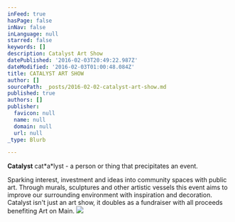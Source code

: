 ```yaml
---
inFeed: true
hasPage: false
inNav: false
inLanguage: null
starred: false
keywords: []
description: Catalyst Art Show
datePublished: '2016-02-03T20:49:22.987Z'
dateModified: '2016-02-03T01:00:48.084Z'
title: CATALYST ART SHOW
author: []
sourcePath: _posts/2016-02-02-catalyst-art-show.md
published: true
authors: []
publisher:
  favicon: null
  name: null
  domain: null
  url: null
_type: Blurb

---
```

**Catalyst** cat\*a\*lyst - a person or thing that precipitates an event.

Sparking interest, investment and ideas into community spaces with public art. Through murals, sculptures and other artistic vessels this event aims to improve our surrounding environment with inspiration and decoration. Catalyst isn't just an art show, it doubles as a fundraiser with all proceeds benefiting Art on Main.
![](https://the-grid-user-content.s3-us-west-2.amazonaws.com/7725eb95-2d24-4d7d-a23b-f6a763aaed4d.jpg)